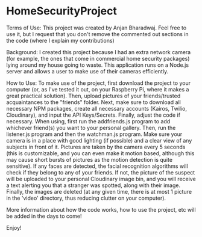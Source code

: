 # HomeSecurityProject
Terms of Use:
This project was created by Anjan Bharadwaj. Feel free to use it, but I request that you don't remove the commented out sections in the code (where I explain my contributions)

Background:
I created this project because I had an extra network camera (for example, the ones that come in commercial home security packages) lying around my house going to waste. This application runs on a Node.js server and allows a user to make use of their cameras efficiently. 

How to Use:
To make use of the project, first download the project to your computer (or, as I've tested it out, on your Raspberry Pi, where it makes a great practical solution). Then, upload pictures of your friends/trusted acquaintances to the "friends" folder. Next, make sure to download all necessary NPM packages, create all necessary accounts (Kairos, Twilio, Cloudinary), and input the API Keys/Secrets. Finally, adjust the code if necessary. 
When using, first run the addfriends.js program to add whichever friend(s) you want to your personal gallery. Then, run the listener.js program and then the watchman.js program. Make sure your camera is in a place with good lighting (if possible) and a clear view of any subjects in front of it. 
Pictures are taken by the camera every 5 seconds (this is customizable, and you can even make it motion based, although this may cause short bursts of pictures as the motion detection is quite sensitive). If any faces are detected, the facial recognition algorithms will check if they belong to any of your friends. If not, the picture of the suspect will be uploaded to your personal Cloudinary image bin, and you will receive a text alerting you that a stranger was spotted, along with their image. Finally, the images are deleted (at any given time, there is at most 1 picture in the 'video' directory, thus reducing clutter on your computer).

More information about how the code works, how to use the project, etc will be added in the days to come!

Enjoy!

